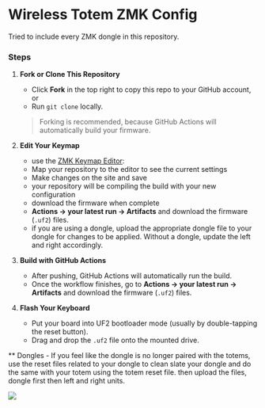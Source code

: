 <h1>Wireless Totem ZMK Config</h1>

Tried to include every ZMK dongle in this repository.


### Steps

1. **Fork or Clone This Repository**
   - Click **Fork** in the top right to copy this repo to your GitHub account, or
   - Run `git clone` locally.

   > Forking is recommended, because GitHub Actions will automatically build your firmware.

2. **Edit Your Keymap**
   -  use the [ZMK Keymap Editor](https://nickcoutsos.github.io/keymap-editor/):
     - Map your repository to the editor to see the current settings
     - Make changes on the site and save
     - your repository will be compiling the build with your new configuration
     - download the firmware when complete
     - **Actions → your latest run → Artifacts** and download the firmware (`.uf2`) files.
     - if you are using a dongle, upload the appropriate dongle file to your dongle for changes to be applied. Without a dongle, update the left and right accordingly.
  
3. **Build with GitHub Actions**
   - After pushing, GitHub Actions will automatically run the build.
   - Once the workflow finishes, go to **Actions → your latest run → Artifacts** and download the firmware (`.uf2`) files.

4. **Flash Your Keyboard**
   - Put your board into UF2 bootloader mode (usually by double-tapping the reset button).
   - Drag and drop the `.uf2` file onto the mounted drive.
  
** Dongles - If you feel like the dongle is no longer paired with the totems, use the reset files related to your dongle to clean slate your dongle and do the same with your totem using the totem reset file. then upload the files, dongle first then left and right units.

<img src="https://raw.githubusercontent.com/karuetech/Totem-ZMK-Wireless-Firmware/bf551d05cbb7dbbcb7ba3f47e92db24be0b34730/keymap-drawer/totem.svg">
    

